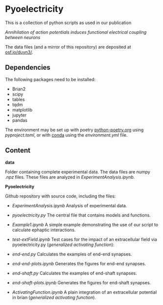 # Pyoelectricity

This is a collection of python scripts as used in our publication

_Annihilation of action potentials induces functional electrical coupling between neurons_

The data files (and a mirror of this repository) are deposited at
[osf.io/duyn3/](https://osf.io/duyn3/).

## Dependencies
The following packages need to be installed:

- Brian2
- scipy
- tables
- tqdm
- matplotlib
- jupyter
- pandas

The environment may be set up with poetry 
[python-poetry.org](python-poetry.org)
using _pyproject.toml_, or with 
[conda](anaconda.com) using the _environment.yml_ file.

## Content

__data__ 

Folder containing complete experimental data.
   The data files are numpy _.npz_ files.
   These files are analyzed in _ExperimentAnalysis.ipynb_.

__Pyoelectricity__ 

Github repository with source code, including the files:

- _ExperimentAnalysis.ipynb_ Analysis of experimental data.

- _pyoelectricity.py_ The central file that contains models and functions.

- _Example1.ipynb_ A simple example demonstrating the use of our script to calculate ephaptic interactions.

- _test-extField.ipynb_ Test cases for the impact of an extracellular field via pyoelectricity.py (_generalized activating function_): 

- _end-end.py_ Calculates the examples of end-end synapses.
- _end-end-plots.ipynb_ Generates the figures for end-end synapses.
- _end-shaft.py_ Calculates the examples of end-shaft synapses.
- _end-shaft-plots.ipynb_ Generates the figures for end-shaft synapses.

- _ActivatingFunction.ipynb_ A plain integration of an extracellular potential in brian (_generalized activating function_).
